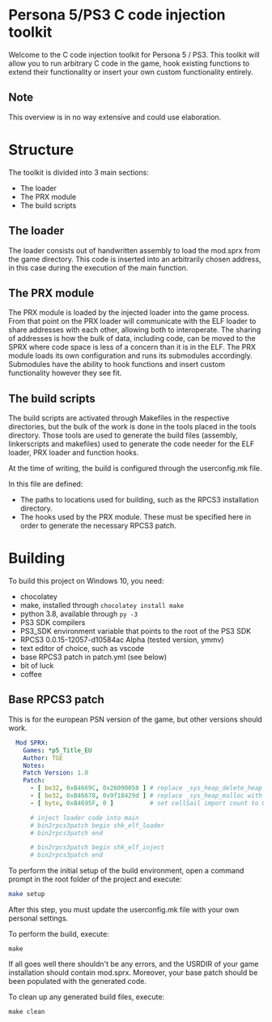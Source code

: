 # Persona 5/PS3 C code injection toolkit
Welcome to the C code injection toolkit for Persona 5 / PS3. This toolkit will allow you to run arbitrary C code in the game, hook existing functions to extend their functionality or insert your own custom functionality entirely.

## Note
This overview is in no way extensive and could use elaboration. 

# Structure
The toolkit is divided into 3 main sections:
- The loader
- The PRX module
- The build scripts

## The loader
The loader consists out of handwritten assembly to load the mod.sprx from the game directory. This code is inserted into an arbitrarily chosen address, in this case during the execution of the main function.

## The PRX module
The PRX module is loaded by the injected loader into the game process. From that point on the PRX loader will communicate with the ELF loader to share addresses with each other, allowing both to interoperate. The sharing of addresses is how the bulk of data, including code, can be moved to the SPRX where code space is less of a concern than it is in the ELF. The PRX module loads its own configuration and runs its submodules accordingly. Submodules have the ability to hook functions and insert custom functionality however they see fit.

## The build scripts
The build scripts are activated through Makefiles in the respective directories, but the bulk of the work is done in the tools placed in the tools directory. Those tools are used to generate the build files (assembly, linkerscripts and makefiles) used to generate the code needer for the ELF loader, PRX loader and function hooks.

At the time of writing, the build is configured through the userconfig.mk file.

In this file are defined:
- The paths to locations used for building, such as the RPCS3 installation directory.
- The hooks used by the PRX module. These must be specified here in order to generate the necessary RPCS3 patch.

# Building
To build this project on Windows 10, you need:
- chocolatey
- make, installed through ``chocolatey install make``
- python 3.8, available through ``py -3``
- PS3 SDK compilers
- PS3_SDK environment variable that points to the root of the PS3 SDK
- RPCS3 0.0.15-12057-d10584ac Alpha (tested version, ymmv)
- text editor of choice, such as vscode
- base RPCS3 patch in patch.yml (see below)
- bit of luck
- coffee

## Base RPCS3 patch
This is for the european PSN version of the game, but other versions should work.

```yml
  Mod SPRX:
    Games: *p5_Title_EU
    Author: TGE
    Notes: 
    Patch Version: 1.0
    Patch:
      - [ be32, 0xB4669C, 0x26090058 ] # replace _sys_heap_delete_heap with sys_prx_load_module
      - [ be32, 0xB46678, 0x9f18429d ] # replace _sys_heap_malloc with sys_prx_start_module
      - [ byte, 0xB4695F, 0 ]          # set cellSail import count to 0

      # inject loader code into main
      # bin2rpcs3patch begin shk_elf_loader
      # bin2rpcs3patch end

      # bin2rpcs3patch begin shk_elf_inject
      # bin2rpcs3patch end
```

To perform the initial setup of the build environment, open a command prompt in the root folder of the project and execute:
```sh
make setup
```

After this step, you must update the userconfig.mk file with your own personal settings.

To perform the build, execute:
```
make
```

If all goes well there shouldn't be any errors, and the USRDIR of your game installation should contain mod.sprx. Moreover, your base patch should be been populated with the generated code.

To clean up any generated build files, execute:
```
make clean
```

